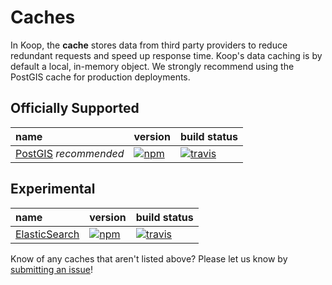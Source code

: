 # Caches

In Koop, the **cache** stores data from third party providers to reduce redundant requests and speed up response time. Koop's data caching is by default a local, in-memory object. We strongly recommend using the PostGIS cache for production deployments.

## Officially Supported

| name | version | build status |
| :--- | :------ | :----------- |
| [PostGIS](https://github.com/koopjs/koop-pgcache) *recommended* | [![npm](https://img.shields.io/npm/v/koop-pgcache.svg?style=flat-square)](https://www.npmjs.com/package/koop-pgcache) | [![travis](https://img.shields.io/travis/koopjs/koop-pgcache.svg?style=flat-square)](https://travis-ci.org/koopjs/koop-pgcache) |

## Experimental

| name | version | build status |
| :--- | :------ | :----------- |
| [ElasticSearch](https://github.com/koopjs/koop-escache) | [![npm](https://img.shields.io/npm/v/koop-escache.svg?style=flat-square)](https://www.npmjs.com/package/koop-escache) | [![travis](https://img.shields.io/travis/koopjs/koop-escache.svg?style=flat-square)](https://travis-ci.org/koopjs/koop-escache) |

Know of any caches that aren't listed above? Please let us know by [submitting an issue](https://github.com/koopjs/koop/issues/new)!
